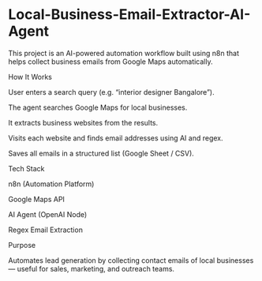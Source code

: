 # Local-Business-Email-Extractor-AI-Agent
This project is an AI-powered automation workflow built using n8n that helps collect business emails from Google Maps automatically.

How It Works

User enters a search query (e.g. “interior designer Bangalore”).

The agent searches Google Maps for local businesses.

It extracts business websites from the results.

Visits each website and finds email addresses using AI and regex.

Saves all emails in a structured list (Google Sheet / CSV).

Tech Stack

n8n (Automation Platform)

Google Maps API

AI Agent (OpenAI Node)

Regex Email Extraction

Purpose

Automates lead generation by collecting contact emails of local businesses — useful for sales, marketing, and outreach teams.
